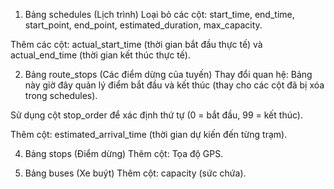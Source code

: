 1. Bảng schedules (Lịch trình)
Loại bỏ các cột: start_time, end_time, start_point, end_point, estimated_duration, max_capacity.

Thêm các cột: actual_start_time (thời gian bắt đầu thực tế) và actual_end_time (thời gian kết thúc thực tế).

2. Bảng route_stops (Các điểm dừng của tuyến)
Thay đổi quan hệ: Bảng này giờ đây quản lý điểm bắt đầu và kết thúc (thay cho các cột đã bị xóa trong schedules).

Sử dụng cột stop_order để xác định thứ tự (0 = bắt đầu, 99 = kết thúc).

Thêm cột: estimated_arrival_time (thời gian dự kiến đến từng trạm).



4. Bảng stops (Điểm dừng)
Thêm cột: Tọa độ GPS.

5. Bảng buses (Xe buýt)
Thêm cột: capacity (sức chứa).
